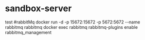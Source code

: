 # sandbox-server
test
#rabbitMq
docker run -d -p 15672:15672 -p 5672:5672 --name rabbitmq rabbitmq
docker exec rabbitmq rabbitmq-plugins enable rabbitmq_management
